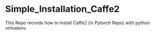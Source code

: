 # Simple_Installation_Caffe2
This Repo records how to install Caffe2 (in Pytorch Repo) with python virtualenv.
